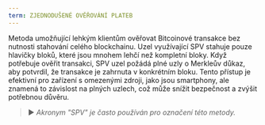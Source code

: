 ```yaml
---
term: ZJEDNODUŠENÉ OVĚŘOVÁNÍ PLATEB
---
```


Metoda umožňující lehkým klientům ověřovat Bitcoinové transakce bez nutnosti stahování celého blockchainu. Uzel využívající SPV stahuje pouze hlavičky bloků, které jsou mnohem lehčí než kompletní bloky. Když potřebuje ověřit transakci, SPV uzel požádá plné uzly o Merkleův důkaz, aby potvrdil, že transakce je zahrnuta v konkrétním bloku. Tento přístup je efektivní pro zařízení s omezenými zdroji, jako jsou smartphony, ale znamená to závislost na plných uzlech, což může snížit bezpečnost a zvýšit potřebnou důvěru.

> ► *Akronym "SPV" je často používán pro označení této metody.*